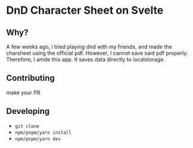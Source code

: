 # DnD Character Sheet on Svelte

## Why?

A few weeks ago, i tried playing dnd with my friends, and made the charsheet using the official pdf. However, I cannot save said pdf properly. Therefore, I amde this app. It saves data directly to localstorage.

## Contributing

make your PR

## Developing

- `git clone`
- `npm/pnpm/yarn install`
- `npm/pnpm/yarn dev`

